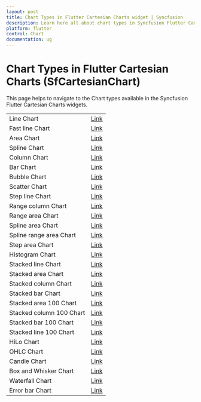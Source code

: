 ```yaml
---
layout: post
title: Chart Types in Flutter Cartesian Charts widget | Syncfusion 
description: Learn here all about chart types in Syncfusion Flutter Cartesian Charts control,its elements, and more.
platform: flutter
control: Chart
documentation: ug
---
```


# Chart Types in Flutter Cartesian Charts (SfCartesianChart)

This page helps to navigate to the Chart types available in the Syncfusion Flutter Cartesian Charts widgets.

<table>
 <tr>
        <td>
            Line Chart
        </td>
        <td>
            <a href="https://help.syncfusion.com/flutter/cartesian-charts/chart-types/line-chart">Link</a>
        </td>
    </tr>
    <tr>
        <td>
           Fast line Chart
        </td>
        <td>
            <a href="https://help.syncfusion.com/flutter/cartesian-charts/chart-types/fast-line-chart">Link</a>
        </td>
    </tr>
    <tr>
        <td>
            Area Chart
        </td>
        <td>
            <a href="https://help.syncfusion.com/flutter/cartesian-charts/chart-types/area-chart">Link</a>
        </td>
    </tr>
     <tr>
        <td>
            Spline Chart
        </td>
        <td>
            <a href="https://help.syncfusion.com/flutter/cartesian-charts/chart-types/spline-chart">Link</a>
        </td>
    </tr>
    <tr>
        <td>
          Column Chart
        </td>
       <td>
           <a href="https://help.syncfusion.com/flutter/cartesian-charts/chart-types/column-chart">Link</a>
      </td>
    </tr>
	<tr>
        <td>
            Bar Chart
        </td>
        <td>
            <a href="https://help.syncfusion.com/flutter/cartesian-charts/chart-types/bar-chart">Link</a>
        </td>
    </tr>
    <tr>
        <td>
            Bubble Chart
        </td>
        <td>
            <a href="https://help.syncfusion.com/flutter/cartesian-charts/chart-types/bubble-chart">Link</a>
        </td>
    </tr>
     <tr>
        <td>
            Scatter Chart
        </td>
        <td>
            <a href="https://help.syncfusion.com/flutter/cartesian-charts/chart-types/scatter-chart">Link</a>
        </td>
    </tr>
     <tr>
        <td>
            Step line Chart
        </td>
        <td>
            <a href="https://help.syncfusion.com/flutter/cartesian-charts/chart-types/step-line-chart">Link</a>
        </td>
    </tr>
    <tr>
        <td>
            Range column Chart
        </td>
        <td>
            <a href="https://help.syncfusion.com/flutter/cartesian-charts/chart-types/range-column-chart">Link</a>
        </td>
    </tr>
    <tr>
        <td>
            Range area Chart
        </td>
        <td>
            <a href="https://help.syncfusion.com/flutter/cartesian-charts/chart-types/range-area-chart">Link</a>
        </td>
    </tr>
    <tr>
        <td>
            Spline area Chart
        </td>
        <td>
            <a href="https://help.syncfusion.com/flutter/cartesian-charts/chart-types/spline-area-chart">Link</a>
        </td>
    </tr>
    <tr>
        <td>
            Spline range area Chart
        </td>
        <td>
            <a href="https://help.syncfusion.com/flutter/cartesian-charts/chart-types/spline-range-area-chart">Link</a>
        </td>
    </tr>
    <tr>
        <td>
           Step area Chart
        </td>
        <td>
            <a href="https://help.syncfusion.com/flutter/cartesian-charts/chart-types/step-area-chart">Link</a>
        </td>
    </tr>
     <tr>
        <td>
           Histogram Chart
        </td>
        <td>
            <a href="https://help.syncfusion.com/flutter/cartesian-charts/chart-types/histogram-chart">Link</a>
        </td>
    </tr>
     <tr>
        <td>
           Stacked line Chart
        </td>
        <td>
            <a href="https://help.syncfusion.com/flutter/cartesian-charts/chart-types/stacked-line-chart">Link</a>
        </td>
    </tr>
    <tr>
        <td>
            Stacked area Chart
        </td>
        <td>
            <a href="https://help.syncfusion.com/flutter/cartesian-charts/chart-types/stacked-area-chart">Link</a>
        </td>
    </tr>
    <tr>
        <td>
            Stacked column Chart
        </td>
        <td>
            <a href="https://help.syncfusion.com/flutter/cartesian-charts/chart-types/stacked-column-chart">Link</a>
        </td>
    </tr>
    <tr>
        <td>
            Stacked bar Chart
        </td>
        <td>
            <a href="https://help.syncfusion.com/flutter/cartesian-charts/chart-types/stacked-bar-chart">Link</a>
        </td>
    </tr>
    <tr>
        <td>
            Stacked area 100 Chart
        </td>
        <td>
            <a href="https://help.syncfusion.com/flutter/cartesian-charts/chart-types/stacked-area-100-chart">Link</a>
        </td>
    </tr>
    <tr>
        <td>
          Stacked column 100 Chart
        </td>
       <td>
           <a href="https://help.syncfusion.com/flutter/cartesian-charts/chart-types/stacked-column-100-chart">Link</a>
      </td>
    </tr>
      <tr>
        <td>
            Stacked bar 100 Chart
        </td>
        <td>
            <a href="https://help.syncfusion.com/flutter/cartesian-charts/chart-types/stacked-bar-100-chart">Link</a>
        </td>
    </tr>
     <tr>
        <td>
           Stacked line 100 Chart
        </td>
        <td>
            <a href="https://help.syncfusion.com/flutter/cartesian-charts/chart-types/stacked-line-100-chart">Link</a>
        </td>
    </tr>
    <tr>
        <td>
           HiLo Chart
        </td>
        <td>
            <a href="https://help.syncfusion.com/flutter/cartesian-charts/chart-types/hilo-chart">Link</a>
        </td>
    </tr>
    <tr>
        <td>
            OHLC Chart
        </td>
        <td>
            <a href="https://help.syncfusion.com/flutter/cartesian-charts/chart-types/ohlc-chart">Link</a>
        </td>
    </tr>
    <tr>
        <td>
          Candle Chart
        </td>
       <td>
           <a href="https://help.syncfusion.com/flutter/cartesian-charts/chart-types/candle-chart">Link</a>
      </td>
    </tr>
    <tr>
        <td>
            Box and Whisker Chart
        </td>
        <td>
            <a href="https://help.syncfusion.com/flutter/cartesian-charts/chart-types/box-and-whisker-chart">Link</a>
        </td>
    </tr>
    <tr>
        <td>
            Waterfall Chart
        </td>
        <td>
            <a href="https://help.syncfusion.com/flutter/cartesian-charts/chart-types/waterfall-chart">Link</a>
        </td>
    </tr>
    <tr>
        <td>
            Error bar Chart
        </td>
        <td>
            <a href="https://help.syncfusion.com/flutter/cartesian-charts/chart-types/error-bar-chart">Link</a>
        </td>
    </tr>
</table>
